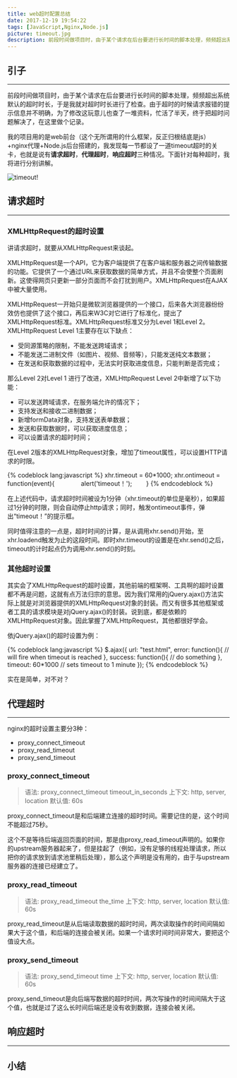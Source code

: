 ```yaml
---
title: web超时配置总结
date: 2017-12-19 19:54:22
tags: [JavaScript,Nginx,Node.js]
picture: timeout.jpg
description: 前段时间做项目时，由于某个请求在后台要进行长时间的脚本处理，频频超出系统默认的超时时长，于是我就对超时时长进行了检查。由于超时的时候请求报错的提示信息并不明确，为了修改这玩意儿也查了一堆资料，忙活了半天，终于把超时问题解决了，分享在这里供大家参考。
---
```


## 引子

***

前段时间做项目时，由于某个请求在后台要进行长时间的脚本处理，频频超出系统默认的超时时长，于是我就对超时时长进行了检查。由于超时的时候请求报错的提示信息并不明确，为了修改这玩意儿也查了一堆资料，忙活了半天，终于把超时问题解决了，在这里做个记录。

我的项目用的是web前台（这个无所谓用的什么框架，反正归根结底是js）+nginx代理+Node.js后台搭建的，我发现每一节都设了一道timeout超时的关卡，也就是说有**请求超时**，**代理超时**，**响应超时**三种情况。下面针对每种超时，我将进行分别讲解。

![timeout!](timeout.jpg)

## 请求超时

***

### XMLHttpRequest的超时设置

讲请求超时，就要从XMLHttpRequest来谈起。

XMLHttpRequest是一个API，它为客户端提供了在客户端和服务器之间传输数据的功能。它提供了一个通过URL来获取数据的简单方式，并且不会使整个页面刷新。这使得网页只更新一部分页面而不会打扰到用户。XMLHttpRequest在AJAX中被大量使用。

XMLHttpRequest一开始只是微软浏览器提供的一个接口，后来各大浏览器纷纷效仿也提供了这个接口，再后来W3C对它进行了标准化，提出了XMLHttpRequest标准。XMLHttpRequest标准又分为Level 1和Level 2。
XMLHttpRequest Level 1主要存在以下缺点：

- 受同源策略的限制，不能发送跨域请求；
- 不能发送二进制文件（如图片、视频、音频等），只能发送纯文本数据；
- 在发送和获取数据的过程中，无法实时获取进度信息，只能判断是否完成；

那么Level 2对Level 1 进行了改进，XMLHttpRequest Level 2中新增了以下功能：

- 可以发送跨域请求，在服务端允许的情况下；
- 支持发送和接收二进制数据；
- 新增formData对象，支持发送表单数据；
- 发送和获取数据时，可以获取进度信息；
- 可以设置请求的超时时间；

在Level 2版本的XMLHttpRequest对象，增加了timeout属性，可以设置HTTP请求的时限。

{% codeblock lang:javascript %}
    xhr.timeout = 60*1000;
    xhr.ontimeout = function(event){
　　　　alert('timeout！');
　　}
{% endcodeblock %}

在上述代码中，请求超时时间被设为1分钟（xhr.timeout的单位是毫秒），如果超过1分钟的时限，则会自动停止http请求；同时，触发ontimeout事件，弹出“timeout！”的提示框。

同时值得注意的一点是，超时时间的计算，是从调用xhr.send()开始，至xhr.loadend触发为止的这段时间。即时xhr.timeout的设置是在xhr.send()之后，timeout的计时起点仍为调用xhr.send()的时刻。

### 其他超时设置

其实会了XMLHttpRequest的超时设置，其他前端的框架啊、工具啊的超时设置都不再是问题，这就有点万法归宗的意思。因为我们常用的jQuery.ajax()方法实际上就是对浏览器提供的XMLHttpRequest对象的封装。而又有很多其他框架或者工具的请求模块是对jQuery.ajax()的封装。说到底，都是依赖的XMLHttpRequest对象。因此掌握了XMLHttpRequest，其他都很好学会。

依jQuery.ajax()的超时设置为例：

{% codeblock lang:javascript %}
    $.ajax({
        url: "test.html",
        error: function(){
            // will fire when timeout is reached
        },
        success: function(){
            // do something
        },
        timeout: 60*1000 // sets timeout to 1 minute
    });
{% endcodeblock %}

实在是简单，对不对？

## 代理超时

***

nginx的超时设置主要分3种：

- proxy_connect_timeout
- proxy_read_timeout
- proxy_send_timeout

### proxy_connect_timeout

> 语法: proxy_connect_timeout timeout_in_seconds
> 上下文: http, server, location
> 默认值: 60s

proxy_connect_timeout是和后端建立连接的超时时间。需要记住的是，这个时间不能超过75秒。

这个不是等待后端返回页面的时间，那是由proxy_read_timeout声明的。如果你的upstream服务器起来了，但是挂起了（例如，没有足够的线程处理请求，所以把你的请求放到请求池里稍后处理），那么这个声明是没有用的，由于与upstream服务器的连接已经建立了。


### proxy_read_timeout

> 语法: proxy_read_timeout the_time
> 上下文: http, server, location
> 默认值: 60s

proxy_read_timeout是从后端读取数据的超时时间，两次读取操作的时间间隔如果大于这个值，和后端的连接会被关闭。如果一个请求时间时间非常大，要把这个值设大点。

### proxy_send_timeout

> 语法: proxy_send_timeout time
> 上下文: http, server, location
> 默认值: 60s

proxy_send_timeout是向后端写数据的超时时间，两次写操作的时间间隔大于这个值，也就是过了这么长时间后端还是没有收到数据，连接会被关闭。

## 响应超时

***



## 小结